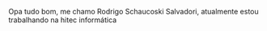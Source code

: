 Opa tudo bom, me chamo Rodrigo Schaucoski Salvadori, atualmente estou trabalhando na hitec informática

